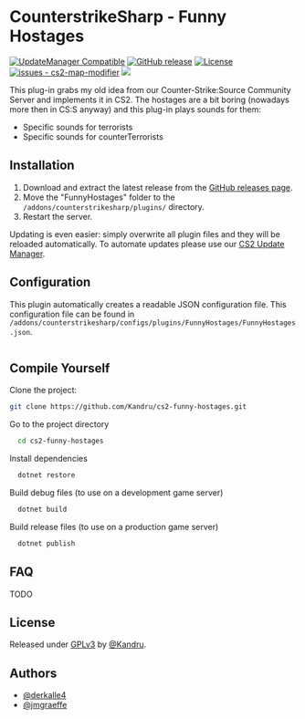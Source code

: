 # CounterstrikeSharp - Funny Hostages

[![UpdateManager Compatible](https://img.shields.io/badge/CS2-UpdateManager-darkgreen)](https://github.com/Kandru/cs2-update-manager/)
[![GitHub release](https://img.shields.io/github/release/Kandru/cs2-funny-hostages?include_prereleases=&sort=semver&color=blue)](https://github.com/Kandru/cs2-funny-hostages/releases/)
[![License](https://img.shields.io/badge/License-GPLv3-blue)](#license)
[![issues - cs2-map-modifier](https://img.shields.io/github/issues/Kandru/cs2-funny-hostages)](https://github.com/Kandru/cs2-funny-hostages/issues)
[![](https://www.paypalobjects.com/en_US/i/btn/btn_donateCC_LG.gif)](https://www.paypal.com/donate/?hosted_button_id=C2AVYKGVP9TRG)

This plug-in grabs my old idea from our Counter-Strike:Source Community Server and implements it in CS2. The hostages are a bit boring (nowadays more then in CS:S anyway) and this plug-in plays sounds for them:

- Specific sounds for terrorists
- Specific sounds for counterTerrorists

## Installation

1. Download and extract the latest release from the [GitHub releases page](https://github.com/Kandru/cs2-funny-hostages/releases/).
2. Move the "FunnyHostages" folder to the `/addons/counterstrikesharp/plugins/` directory.
3. Restart the server.

Updating is even easier: simply overwrite all plugin files and they will be reloaded automatically. To automate updates please use our [CS2 Update Manager](https://github.com/Kandru/cs2-update-manager/).


## Configuration

This plugin automatically creates a readable JSON configuration file. This configuration file can be found in `/addons/counterstrikesharp/configs/plugins/FunnyHostages/FunnyHostages.json`.

```json

```


## Compile Yourself

Clone the project:

```bash
git clone https://github.com/Kandru/cs2-funny-hostages.git
```

Go to the project directory

```bash
  cd cs2-funny-hostages
```

Install dependencies

```bash
  dotnet restore
```

Build debug files (to use on a development game server)

```bash
  dotnet build
```

Build release files (to use on a production game server)

```bash
  dotnet publish
```

## FAQ

TODO

## License

Released under [GPLv3](/LICENSE) by [@Kandru](https://github.com/Kandru).

## Authors

- [@derkalle4](https://www.github.com/derkalle4)
- [@jmgraeffe](https://www.github.com/jmgraeffe)
